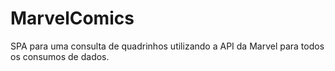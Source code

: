# MarvelComics
SPA para uma consulta de quadrinhos utilizando a API da Marvel para todos os consumos de dados.
